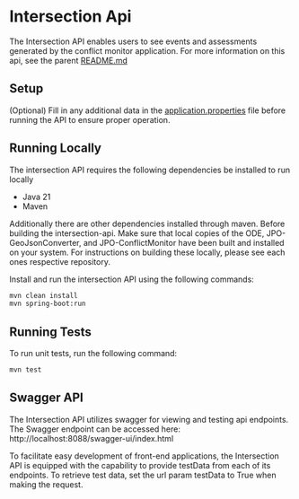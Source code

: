 # Intersection Api

The Intersection API enables users to see events and assessments generated by the conflict monitor application.
For more information on this api, see the parent [README.md](../README.md)

## Setup

(Optional) Fill in any additional data in the [application.properties](application.properties) file before running the API to ensure proper operation.

## Running Locally

The intersection API requires the following dependencies be installed to run locally

- Java 21
- Maven

Additionally there are other dependencies installed through maven.
Before building the intersection-api. Make sure that local copies of the ODE, JPO-GeoJsonConverter, and JPO-ConflictMonitor have been built and installed on your system. For instructions on building these locally, please see each ones respective repository.

Install and run the intersection API using the following commands:

```sh
mvn clean install
mvn spring-boot:run
```

## Running Tests

To run unit tests, run the following command:

```sh
mvn test
```

## Swagger API

The Intersection API utilizes swagger for viewing and testing api endpoints. The Swagger endpoint can be accessed here:
http://localhost:8088/swagger-ui/index.html

To facilitate easy development of front-end applications, the Intersection API is equipped with the capability to provide testData from each of its endpoints. To retrieve test data, set the url param testData to True when making the request.
